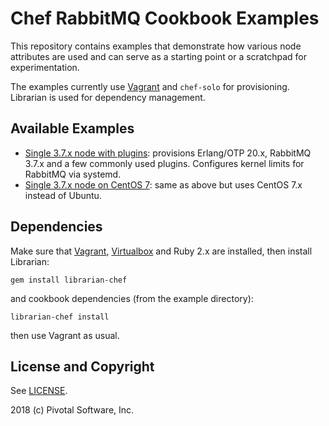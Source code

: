 # Chef RabbitMQ Cookbook Examples

This repository contains examples that demonstrate
how various node attributes are used and can serve as
a starting point or a scratchpad for experimentation.

The examples currently use [Vagrant](https://github.com/applicationsonline/librarian-chef) and `chef-solo` for provisioning.
Librarian is used for dependency management.

## Available Examples

 * [Single 3.7.x node with plugins](./vagrant/single_3.7.x_node): provisions Erlang/OTP 20.x, RabbitMQ 3.7.x and a few commonly
   used plugins. Configures kernel limits for RabbitMQ via systemd.
 * [Single 3.7.x node on CentOS 7](./vagrant/single_3.7.x_centos_node): same as above but uses CentOS 7.x instead
   of Ubuntu.


## Dependencies

Make sure that [Vagrant](https://www.vagrantup.com/), [Virtualbox](https://www.virtualbox.org/) and Ruby 2.x are
installed, then install Librarian:

```
gem install librarian-chef
```

and cookbook dependencies (from the example directory):

```
librarian-chef install
```

then use Vagrant as usual.


## License and Copyright

See [LICENSE](./LICENSE).

2018 (c) Pivotal Software, Inc.

